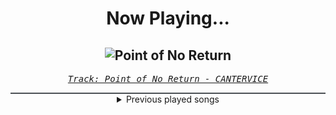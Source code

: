 <div align="center"> 
<h1>Now Playing...</h1>

![Point of No Return](https://i.scdn.co/image/ab67616d00001e02527011ce3578fac1c7814d62)
--
_<samp><a href="https://open.spotify.com/track/5m6yeyyhbsDcQTagarSB1I">Track: Point of No Return - CANTERVICE</a></samp>_

<div style="border: 1px #4B5054 solid"></div>
<details>
  <summary>
    Previous played songs
  </summary>
  <table>
    <thead>
      <tr>
        <th>
          Artist
        </th>
        <th>
          Song
        </th>
        <th>
          Link
        </th>
      </tr>
    </thead>
    <tbody>
      <tr><td>CANTERVICE</td><td>Point of No Return</td><td><a href="https://open.spotify.com/track/5m6yeyyhbsDcQTagarSB1I">https://open.spotify.com/track/5m6yeyyhbsDcQTagarSB1I</a></td></tr><tr><td>CANTERVICE</td><td>Into the Dark</td><td><a href="https://open.spotify.com/track/21ashceLKcONMmayqIZjza">https://open.spotify.com/track/21ashceLKcONMmayqIZjza</a></td></tr><tr><td>Sakoya</td><td>This Life</td><td><a href="https://open.spotify.com/track/5Wno9o2wx70o4sxgANUAP7">https://open.spotify.com/track/5Wno9o2wx70o4sxgANUAP7</a></td></tr><tr><td>Dangerkids</td><td>blacklist_</td><td><a href="https://open.spotify.com/track/74wFZJquGQZN2VpHBPvQzP">https://open.spotify.com/track/74wFZJquGQZN2VpHBPvQzP</a></td></tr><tr><td>STARSET</td><td>OTHER WORLDS THAN THESE</td><td><a href="https://open.spotify.com/track/0heufLGCARpOYKH2v8IMsj">https://open.spotify.com/track/0heufLGCARpOYKH2v8IMsj</a></td></tr><tr><td>Jay Ray</td><td>I Can't Wait (Metal Remix)</td><td><a href="https://open.spotify.com/track/1zx0F6u84BWMPkLsOiGQqI">https://open.spotify.com/track/1zx0F6u84BWMPkLsOiGQqI</a></td></tr><tr><td>Void Chapter</td><td>Diabolic (feat. Daedric) - Single Edit</td><td><a href="https://open.spotify.com/track/6QtwStnl4ftkois2ADMuOJ">https://open.spotify.com/track/6QtwStnl4ftkois2ADMuOJ</a></td></tr><tr><td>Celldweller</td><td>Ghosts (feat. Tom Salta)</td><td><a href="https://open.spotify.com/track/6cvF950lnWbsNnjaaBA3k5">https://open.spotify.com/track/6cvF950lnWbsNnjaaBA3k5</a></td></tr><tr><td>Infected</td><td>In Flames</td><td><a href="https://open.spotify.com/track/5CGUe52k8mmH36eFp3jqun">https://open.spotify.com/track/5CGUe52k8mmH36eFp3jqun</a></td></tr><tr><td>STARSET</td><td>ECHO</td><td><a href="https://open.spotify.com/track/47pmY6tTSpUV8gfj7Aqoe8">https://open.spotify.com/track/47pmY6tTSpUV8gfj7Aqoe8</a></td></tr><tr><td>Paul Udarov</td><td>Heartless</td><td><a href="https://open.spotify.com/track/4laidm7QyhsId0XX3RQ8Hk">https://open.spotify.com/track/4laidm7QyhsId0XX3RQ8Hk</a></td></tr><tr><td>CANTERVICE</td><td>The Masquerade</td><td><a href="https://open.spotify.com/track/3CmmcZ12AaIwvRNCbUeQf9">https://open.spotify.com/track/3CmmcZ12AaIwvRNCbUeQf9</a></td></tr><tr><td>Nitroverts</td><td>Not A Monster</td><td><a href="https://open.spotify.com/track/4yB5YCGXfZiQLPRTFg7Ocu">https://open.spotify.com/track/4yB5YCGXfZiQLPRTFg7Ocu</a></td></tr><tr><td>Daedric</td><td>Alien Skin</td><td><a href="https://open.spotify.com/track/4St2IFIdSw38TsHKXFs9wX">https://open.spotify.com/track/4St2IFIdSw38TsHKXFs9wX</a></td></tr><tr><td>Nitroverts</td><td>Break The System</td><td><a href="https://open.spotify.com/track/4gmrtQKLVXho9YCNfViUVH">https://open.spotify.com/track/4gmrtQKLVXho9YCNfViUVH</a></td></tr><tr><td>Blue Stahli</td><td>Ready Aim Fire</td><td><a href="https://open.spotify.com/track/4am4K4T77bNZTlYmX3GMYa">https://open.spotify.com/track/4am4K4T77bNZTlYmX3GMYa</a></td></tr><tr><td>Void Chapter</td><td>Target Acquired</td><td><a href="https://open.spotify.com/track/25x7xXk5m6oCO1x67J0HRY">https://open.spotify.com/track/25x7xXk5m6oCO1x67J0HRY</a></td></tr><tr><td>Void Chapter</td><td>The Sky is Falling</td><td><a href="https://open.spotify.com/track/2swTNIy8ZAq9mXyZ5SvVRU">https://open.spotify.com/track/2swTNIy8ZAq9mXyZ5SvVRU</a></td></tr><tr><td>Tetrarch</td><td>Live Not Fantasize</td><td><a href="https://open.spotify.com/track/7Ju5AtDclnPx4sDpmu4iXK">https://open.spotify.com/track/7Ju5AtDclnPx4sDpmu4iXK</a></td></tr><tr><td>Tetrarch</td><td>The Ugly Side of Me</td><td><a href="https://open.spotify.com/track/5lB3HjnPD2ynRnmzhEjnYC">https://open.spotify.com/track/5lB3HjnPD2ynRnmzhEjnYC</a></td></tr>
    </tbody>
  </table>
</details>

</div>
